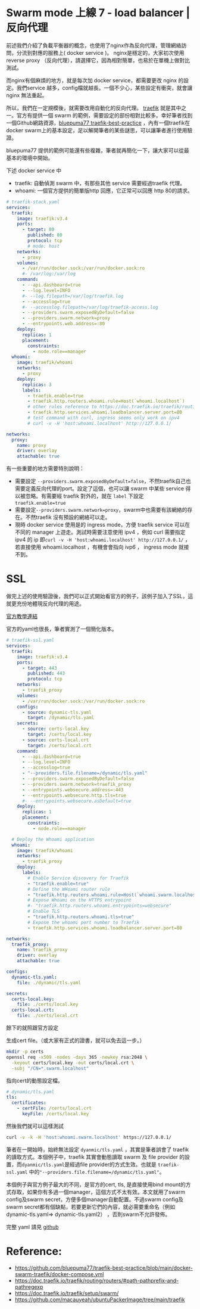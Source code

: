 # Swarm mode 上線 7 - load balancer | 反向代理

前述我們介紹了負載平衡器的概念，也使用了nginx作為反向代理，管理網絡訪問，分流到對應的服務上( docker service )。 nginx是穩定的，大家初次使用 reverse proxy （反向代理），請選擇它，因為相對簡單，也易於在單機上做對比測試。

而nginx有個麻煩的地方，就是每次加 docker service，都需要更改 nginx 的設定。我們service 越多，config檔就越長。一個不少心，某些設定有衝突，就會讓 nginx 無法重起。

所以，我們在一定規模後，就需要改用自動化的反向代理。 [traefik](https://doc.traefik.io/traefik/) 就是其中之一。官方有提供一個 swarm 的範例，需要設定的部份相對比較多。幸好筆者找到一個Github網路資源，[bluepuma77 traefik-best-practice](https://github.com/bluepuma77/traefik-best-practice/blob/main/docker-swarm-traefik/docker-compose.yml) ，內有一個traefik在docker swarm上的基本設定，足以解開筆者的某些謎思，可以讓筆者進行使用驗證。

bluepuma77 提供的範例可能還有些複雜，筆者就再簡化一下，讓大家可以從最基本的環境中開始。

下述 docker service 中
  - traefik: 自動偵測 swarm 中，有那些其他 service 需要經過traefik 代理。
  - whoami: 一個官方提供的簡單版http 回應，它正常可以回應 http 80的請求。
```yml
# traefik-stack.yaml
services:
  traefik:
    image: traefik:v3.4
    ports:
      - target: 80
        published: 80
        protocol: tcp
        # mode: host
    networks:
      - proxy
    volumes:
      - /var/run/docker.sock:/var/run/docker.sock:ro
      #- /var/log:/var/log
    command:
      - --api.dashboard=true
      - --log.level=INFO
      #- --log.filepath=/var/log/traefik.log
      - --accesslog=true
      #- --accesslog.filepath=/var/log/traefik-access.log
      - --providers.swarm.exposedByDefault=false
      - --providers.swarm.network=proxy
      - --entrypoints.web.address=:80
    deploy:
      replicas: 1
      placement:
        constraints:
          - node.role==manager
  whoami:
    image: traefik/whoami
    networks:
      - proxy
    deploy:
      replicas: 3
      labels:
        - traefik.enable=true
        - traefik.http.routers.whoami.rule=Host(`whoami.localhost`)
        # other rules reference to https://doc.traefik.io/traefik/routing/routers/#path-pathprefix-and-pathregexp
        - traefik.http.services.whoami.loadbalancer.server.port=80
        # test command with curl, ingress seems only work on ipv4
        # curl -v -H 'host:whoami.localhost' http://127.0.0.1/

networks:
  proxy:
    name: proxy
    driver: overlay
    attachable: true
```

有一些重要的地方需要特別說明：
- 需要設定 `--providers.swarm.exposedByDefault=false`，不然traefik自己也需要定義反向代理的port。設定了這個，也可以讓 swarm 中某些 service 得以被忽略。有需要經 traefik 對外的，就在 `label` 下設定 `traefik.enable=true`
- 需要設定`--providers.swarm.network=proxy`，swarm中也需要有該網絡的存在。不然traefik 沒有預設的網絡可以走。
- 現時 docker service 使用是的 ingress mode，方便 traefik service 可以在不同的 manager 上遊走。測試時需要注意使用 ipv4 ，例如 curl 需要指定 ipv4 的 ip 即`curl -v -H 'host:whoami.localhost' http://127.0.0.1/` ，若直接使用 whoami.localhost ，有機會會指向 ivp6 ， ingress mode 就接不到。

# SSL
做完上述的使用驗證後，我們可以正式開始看官方的例子，該例子加入了SSL，這就更充份地體現反向代理的用途。

[官方教學連結](https://doc.traefik.io/traefik/setup/swarm/)

官方的yaml也很長，筆者實測了一個簡化版本。

```yaml
# traefik-ssl.yaml
services:
  traefik:
    image: traefik:v3.4
    ports:
      - target: 443
        published: 443
        protocol: tcp
    networks:
      - traefik_proxy
    volumes:
      - /var/run/docker.sock:/var/run/docker.sock:ro
    configs:
      - source: dynamic-tls.yaml
        target: /dynamic/tls.yaml
    secrets:
      - source: certs-local.key
        target: /certs/local.key
      - source: certs-local.crt
        target: /certs/local.crt
    command:
      - --api.dashboard=true
      - --log.level=INFO
      - --accesslog=true
      - "--providers.file.filename=/dynamic/tls.yaml"
      - --providers.swarm.exposedByDefault=false
      - --providers.swarm.network=traefik_proxy
      - --entrypoints.websecure.address=:443
      - --entrypoints.websecure.http.tls=true
      #- --entrypoints.websecure.asDefault=true
    deploy:
      replicas: 1
      placement:
        constraints:
          - node.role==manager

  # Deploy the Whoami application
  whoami:
    image: traefik/whoami
    networks:
      - traefik_proxy
    deploy:
      labels:
        # Enable Service discovery for Traefik
        - "traefik.enable=true"
        # Define the WHoami router rule
        - "traefik.http.routers.whoami.rule=Host(`whoami.swarm.localhost`)"
        # Expose Whoami on the HTTPS entrypoint
        #- "traefik.http.routers.whoami.entrypoints=websecure"
        # Enable TLS
        - "traefik.http.routers.whoami.tls=true"
        # Expose the whoami port number to Traefik
        - traefik.http.services.whoami.loadbalancer.server.port=80

networks:
  traefik_proxy:
    name: traefik_proxy
    driver: overlay
    attachable: true

configs:
  dynamic-tls.yaml:
    file: ./dynamic/tls.yaml

secrets:
  certs-local.key:
    file: ./certs/local.key
  certs-local.crt:
    file: ./certs/local.crt
```

餘下的就照跟官方設定

生成cert file。（或大家有正式的證書，就可以免去這一步。）
```bash
mkdir -p certs
openssl req -x509 -nodes -days 365 -newkey rsa:2048 \
  -keyout certs/local.key -out certs/local.crt \
  -subj "/CN=*.swarm.localhost"
```

指向cert的動態設定檔。
```yaml
# dynamic/tls.yaml
tls:
  certificates:
    - certFile: /certs/local.crt
      keyFile: /certs/local.key
```

然後我們就可以這樣測試
```bash
curl -v -k -H 'host:whoami.swarm.localhost' https://127.0.0.1/
```

筆者在一開始時，始終無法設定 `dyanmic/tls.yaml` ，其實是筆者誤會了 traefik 的讀取方式。本個例子中，traefik 其實會動態讀取 swarm 及 file provider 的設置，而`dyanmic/tls.yaml`是經過file provider的方式生效。也就是 `traefik-ssl.yaml` 中的`"--providers.file.filename=/dynamic/tls.yaml"`。

本個例子與官方例子最大的不同，是官方的cert, tls, 是直接使用bind mount的方式存取，如果你有多過一個manager，這個方式不太有效。本文就用了swarm config及swarm secret，方便多個manager自動配置。不過swarm config及swarm secret都有個缺點，若要更新它們的內容，就必需要重命名（例如dynamic-tls.yaml=> dynamic-tls.yaml2） ，否則swarm不允許發佈。

完整 yaml 請見 [github](https://github.com/macauyeah/ubuntuPackerImage/tree/main/traefik)

# Reference:
- https://github.com/bluepuma77/traefik-best-practice/blob/main/docker-swarm-traefik/docker-compose.yml
- https://doc.traefik.io/traefik/routing/routers/#path-pathprefix-and-pathregexp
- https://doc.traefik.io/traefik/setup/swarm/
- https://github.com/macauyeah/ubuntuPackerImage/tree/main/traefik